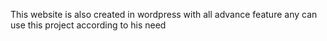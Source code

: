 This website is also created in wordpress with  all advance feature any can use this project according to his need 
